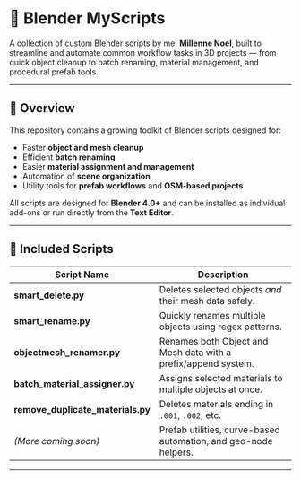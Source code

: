 # 🧰 Blender MyScripts

A collection of custom Blender scripts by me, **Millenne Noel**, built to streamline and automate common workflow tasks in 3D projects — from quick object cleanup to batch renaming, material management, and procedural prefab tools.

---

## 📜 Overview

This repository contains a growing toolkit of Blender scripts designed for:
- Faster **object and mesh cleanup**
- Efficient **batch renaming**
- Easier **material assignment and management**
- Automation of **scene organization**
- Utility tools for **prefab workflows** and **OSM-based projects**

All scripts are designed for **Blender 4.0+** and can be installed as individual add-ons or run directly from the **Text Editor**.

---

## 🧩 Included Scripts

| Script Name | Description |
|--------------|-------------|
| **smart_delete.py** | Deletes selected objects *and* their mesh data safely. |
| **smart_rename.py** | Quickly renames multiple objects using regex patterns. |
| **objectmesh_renamer.py** | Renames both Object and Mesh data with a prefix/append system. |
| **batch_material_assigner.py** | Assigns selected materials to multiple objects at once. |
| **remove_duplicate_materials.py** | Deletes materials ending in `.001`, `.002`, etc. |
| *(More coming soon)* | Prefab utilities, curve-based automation, and geo-node helpers. |

---

